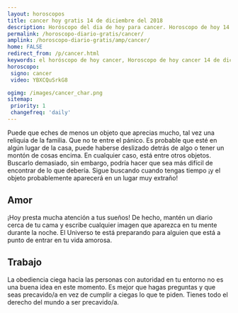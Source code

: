```yaml
---
layout: horoscopos
title: cancer hoy gratis 14 de diciembre del 2018 
description: Horóscopo del dia de hoy para cancer. Horoscopo de hoy 14 de diciembre del 2018. Las predicciones de amor, trabajo, vida personal gratis.
permalink: /horoscopo-diario-gratis/cancer/
amplink: /horoscopo-diario-gratis/amp/cancer/
home: FALSE
redirect_from: /p/cancer.html
keywords: el horóscopo de hoy cancer, Horoscopo de hoy cancer 14 de diciembre del 2018,horóscopo del día,horoscopo del dia de hoy,horoscopo de hoy,horoscopo de hoy cancer,cancer hoy,signos zodiacales,horóscopo de hoy,horoscopos de hoy,horoscopo cancer hoy,horoscopo de cancer de hoy,horóscopo de hoy cancer,horoscopos,cancer de hoy,los horoscopos de hoy,cancer de hoy,cancer 14 de diciembre del 2018,signos zodiacales 2018, el horoscopo de hoy
horoscopo:
 signo: cancer
 video: YBXCQuSrkG8

ogimg: /images/cancer_char.png
sitemap:
 priority: 1
 changefreq: 'daily'
---
```



Puede que eches de menos un objeto que aprecias mucho, tal vez una reliquia de la familia. Que no te entre el pánico. Es probable que esté en algún lugar de la casa, puede haberse deslizado detrás de algo o tener un montón de cosas encima. En cualquier caso, está entre otros objetos. Buscarlo demasiado, sin embargo, podría hacer que sea más difícil de encontrar de lo que debería. Sigue buscando cuando tengas tiempo ¡y el objeto probablemente aparecerá en un lugar muy extraño!

## Amor

¡Hoy presta mucha atención a tus sueños! De hecho, mantén un diario cerca de tu cama y escribe cualquier imagen que aparezca en tu mente durante la noche. El Universo te está preparando para alguien que está a punto de entrar en tu vida amorosa.

## Trabajo

La obediencia ciega hacia las personas con autoridad en tu entorno no es una buena idea en este momento. Es mejor que hagas preguntas y que seas precavido/a en vez de cumplir a ciegas lo que te piden. Tienes todo el derecho del mundo a ser precavido/a.